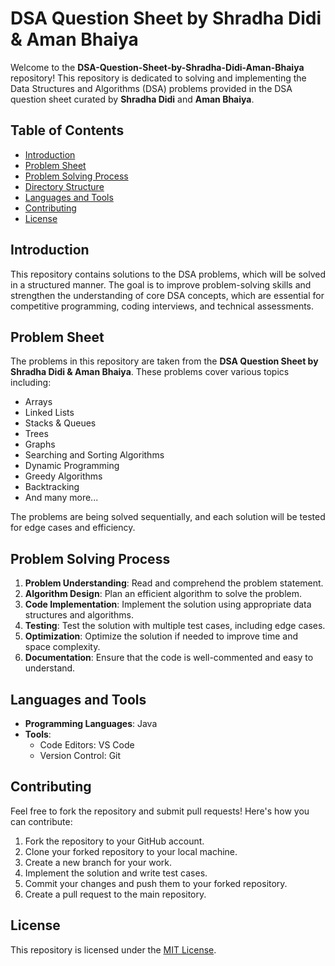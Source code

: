 # DSA Question Sheet by Shradha Didi & Aman Bhaiya

Welcome to the **DSA-Question-Sheet-by-Shradha-Didi-Aman-Bhaiya** repository! This repository is dedicated to solving and implementing the Data Structures and Algorithms (DSA) problems provided in the DSA question sheet curated by **Shradha Didi** and **Aman Bhaiya**.

## Table of Contents

- [Introduction](#introduction)
- [Problem Sheet](#problem-sheet)
- [Problem Solving Process](#problem-solving-process)
- [Directory Structure](#directory-structure)
- [Languages and Tools](#languages-and-tools)
- [Contributing](#contributing)
- [License](#license)

## Introduction

This repository contains solutions to the DSA problems, which will be solved in a structured manner. The goal is to improve problem-solving skills and strengthen the understanding of core DSA concepts, which are essential for competitive programming, coding interviews, and technical assessments.

## Problem Sheet

The problems in this repository are taken from the **DSA Question Sheet by Shradha Didi & Aman Bhaiya**. These problems cover various topics including:

- Arrays
- Linked Lists
- Stacks & Queues
- Trees
- Graphs
- Searching and Sorting Algorithms
- Dynamic Programming
- Greedy Algorithms
- Backtracking
- And many more...

The problems are being solved sequentially, and each solution will be tested for edge cases and efficiency.

## Problem Solving Process

1. **Problem Understanding**: Read and comprehend the problem statement.
2. **Algorithm Design**: Plan an efficient algorithm to solve the problem.
3. **Code Implementation**: Implement the solution using appropriate data structures and algorithms.
4. **Testing**: Test the solution with multiple test cases, including edge cases.
5. **Optimization**: Optimize the solution if needed to improve time and space complexity.
6. **Documentation**: Ensure that the code is well-commented and easy to understand.


## Languages and Tools

- **Programming Languages**: Java
- **Tools**: 
  - Code Editors: VS Code
  - Version Control: Git
 

## Contributing

Feel free to fork the repository and submit pull requests! Here's how you can contribute:
1. Fork the repository to your GitHub account.
2. Clone your forked repository to your local machine.
3. Create a new branch for your work.
4. Implement the solution and write test cases.
5. Commit your changes and push them to your forked repository.
6. Create a pull request to the main repository.

## License

This repository is licensed under the [MIT License](LICENSE).
